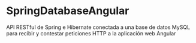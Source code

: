 # SpringDatabaseAngular
API RESTful de Spring e Hibernate conectada a una base de datos MySQL para recibir y contestar peticiones HTTP a la aplicación web Angular
